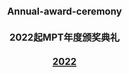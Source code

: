 <h2 align="center">Annual-award-ceremony</h2>
<h2 align="center">2022起MPT年度颁奖典礼</h2>
<h2 align="center"><a href=".\2022.md">2022</a></h2>
